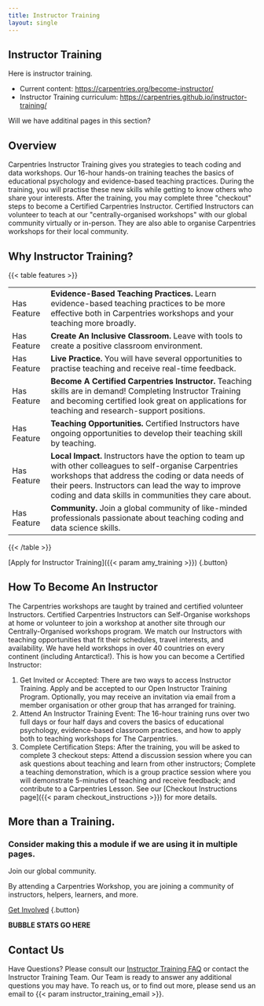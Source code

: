```yaml
---
title: Instructor Training
layout: single
---
```


## Instructor Training

Here is instructor training.

* Current content: https://carpentries.org/become-instructor/
* Instructor Training curriculum: https://carpentries.github.io/instructor-training/

Will we have additinal pages in this section? 

## Overview 

Carpentries Instructor Training gives you strategies to teach coding and data workshops. Our 16-hour hands-on training teaches the basics of educational psychology and evidence-based teaching practices. During the training, you will practise these new skills while getting to know others who share your interests.
After the training, you may complete three "checkout" steps to become a Certified Carpentries Instructor. Certified Instructors can volunteer to teach at our "centrally-organised workshops" with our global community virtually or in-person. They are also able to organise Carpentries workshops for their local community.

## Why Instructor Training?


{{< table features >}}
<table>
    <tr>
        <td>Has Feature</td>
        <td><b>Evidence-Based Teaching Practices.</b> Learn evidence-based teaching practices to be more effective both in Carpentries workshops and your teaching more broadly.</td>
    </tr>
    <tr>
        <td>Has Feature</td>
        <td><b>Create An Inclusive Classroom.</b> Leave with tools to create a positive classroom environment.</td>
    </tr>
    <tr>
        <td>Has Feature</td>
        <td><b>Live Practice.</b> You will have several opportunities to practise teaching and receive real-time feedback.</td>
    </tr>
    <tr>
        <td>Has Feature</td>
        <td><b>Become A Certified Carpentries Instructor.</b> Teaching skills are in demand! Completing Instructor Training and becoming certified look great on applications for teaching and research-support positions.</td>
    </tr>   
    <tr>
        <td>Has Feature</td>
        <td><b>Teaching Opportunities.</b> Certified Instructors have ongoing opportunities to develop their teaching skill by teaching.</td>
    </tr>   
    <tr>
        <td>Has Feature</td>
        <td><b>Local Impact.</b> Instructors have the option to team up with other colleagues to self-organise Carpentries workshops that address the coding or data needs of their peers. Instructors can lead the way to improve coding and data skills in communities they care about.</td>
    </tr>   
    <tr>
        <td>Has Feature</td>
        <td><b>Community.</b> Join a global community of like-minded professionals passionate about teaching coding and data science skills.</td>
    </tr>   


</table>
{{< /table >}}

[Apply for Instructor Training]({{< param amy_training >}})
{.button}

## How To Become An Instructor


The Carpentries workshops are taught by trained and certified volunteer Instructors. Certified Carpentries Instructors can Self-Organise workshops at home or volunteer to join a workshop at another site through our Centrally-Organised workshops program. We match our Instructors with teaching opportunities that fit their schedules, travel interests, and availability. We have held workshops in over 40 countries on every continent (including Antarctica!).
This is how you can become a Certified Instructor:
1. Get Invited or Accepted: There are two ways to access Instructor Training. Apply and be accepted to our Open Instructor Training Program. Optionally, you may receive an invitation via email from a member organisation or other group that has arranged for training.
1. Attend An Instructor Training Event: The 16-hour training runs over two full days or four half days and covers the basics of educational psychology, evidence-based classroom practices, and how to apply both to teaching workshops for The Carpentries.
1. Complete Certification Steps: After the training, you will be asked to complete 3 checkout steps: Attend a discussion session where you can ask questions about teaching and learn from other instructors; Complete a teaching demonstration, which is a group practice session where you will demonstrate 5-minutes of teaching and receive feedback; and contribute to a Carpentries Lesson. See our [Checkout Instructions page]({{< param checkout_instructions >}}) for more details.

## More than a Training.

### Consider making this a module if we are using it in multiple pages.

Join our global community.

By attending a Carpentries Workshop, you are joining a community of instructors, helpers, learners, and more.

[Get Involved](#)
{.button}

**BUBBLE STATS GO HERE**

## Contact Us

Have Questions? Please consult our [Instructor Training FAQ](/instructor-training/instructor-training-faq) or contact the Instructor Training Team. Our Team is ready to answer any additional questions you may have. To reach us, or to find out more, please send us an email to {{< param instructor_training_email >}}.